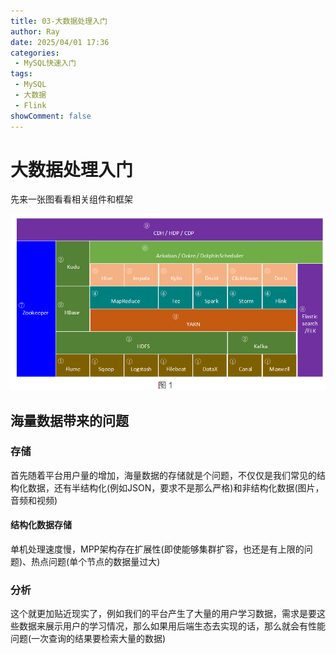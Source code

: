 ```yaml
---
title: 03-大数据处理入门
author: Ray
date: 2025/04/01 17:36
categories:
 - MySQL快速入门
tags:
 - MySQL
 - 大数据
 - Flink
showComment: false
---
```

# 大数据处理入门

先来一张图看看相关组件和框架

![img](https://raw.githubusercontent.com/rayliu445/blogImage/master/blogImage/%E5%A4%A7%E6%95%B0%E6%8D%AE%E5%85%A5%E9%97%A8%E7%94%9F%E6%80%8120250413.png)

## 海量数据带来的问题

### 存储

首先随着平台用户量的增加，海量数据的存储就是个问题，不仅仅是我们常见的结构化数据，还有半结构化(例如JSON，要求不是那么严格)和非结构化数据(图片，音频和视频)

#### 结构化数据存储

单机处理速度慢，MPP架构存在扩展性(即使能够集群扩容，也还是有上限的问题)、热点问题(单个节点的数据量过大)

### 分析

这个就更加贴近现实了，例如我们的平台产生了大量的用户学习数据，需求是要这些数据来展示用户的学习情况，那么如果用后端生态去实现的话，那么就会有性能问题(一次查询的结果要检索大量的数据)
